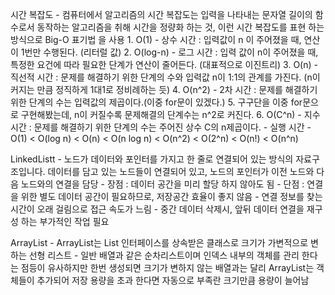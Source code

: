 시간 복잡도
    - 컴퓨터에서 알고리즘의 시간 복잡도는 입력을 나타내는 문자열 길이의 함수로서 동작하는 알고리즘을 취해 시간을 정량화 하는 것, 이런 시간 복잡도를 표현 하는 방식으로 Big-O 표기법 을 사용
    1. O(1) - 상수 시간 : 입력값이 n 이 주어졌을 때, 연산이 1번만 수행된다. (리터럴 값)
    2. O(log-n) - 로그 시간 : 입력 값이 n이 주어졌을 때, 특정한 요건에 따라 필요한 단계가 연산이 줄어든다. (대표적으로 이진트리)
    3. O(n) - 직선적 시간 : 문제를 해결하기 위한 단계의 수와 입력값 n이 1:1의 관계를 가진다. (n이 커지는 만큼 정직하게 1대1로 정비례하는 듯)
    4. O(n^2) - 2차 시간 : 문제를 해결하기 위한 단계의 수는 입력값의 제곱이다.(이중 for문이 있겠다.)
    5. 구구단을 이중 for문으로 구현해봤는데, n이 커질수록 문제해결의 단계수는 n^2로 커진다.
    6. O(C^n) - 지수 시간 : 문제를 해결하기 위한 단계의 수는 주어진 상수 C의 n제곱이다.
    - 실행 시간
    - O(1) < O(log n) < O(n) < O(n log n) < O(n^2) < O(2^n) < O(n!) < O(n^n)

LinkedListt
    - 노드가 데이터와 포인터를 가지고 한 줄로 연결되어 있는 방식의 자료구조입니다. 데이터를 담고 있는 노드들이 연결되어 있고, 노드의 포인터가 이전 노드와 다음 노드와의 연결을 담당
    - 장점 : 데이터 공간을 미리 할당 하지 않아도 됨
    - 단점 :  연결을 위한 별도 데이터 공간이 필요하므로, 저장공간 효율이 좋지 않음
    - 연결 정보를 찾는 시간이 오래 걸림으로 접근 속도가 느림
    - 중간 데이터 삭제시, 앞뒤 데이터 연결을 재구성 하는 부가적인 작업 필요

ArrayList
    - ArrayList는 List 인터페이스를 상속받은 클래스로 크기가 가변적으로 변하는 선형 리스트
    - 일반 배열과 같은 순차리스트이며 인덱스 내부의 객체를 관리 한다는 점등이 유사하지만 한번 생성되면 크기가 변하지 않는 배열과는 달리 ArrayList는 객체들이 추가되어 저장 용량을 초과 한다면 자동으로 부족란 크기만큼 용량이 늘어남
